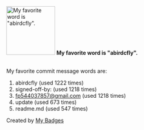 <img src="https://github.com/my-badges/my-badges/blob/master/src/all-badges/favorite-word/favorite-word.png?raw=true" alt="My favorite word is &quot;abirdcfly&quot;." title="My favorite word is &quot;abirdcfly&quot;." width="128">
<strong>My favorite word is &quot;abirdcfly&quot;.</strong>
<br><br>

My favorite commit message words are:

1. abirdcfly (used 1222 times)
2. signed-off-by: (used 1218 times)
3. <fp544037857@gmail.com> (used 1218 times)
4. update (used 673 times)
5. readme.md (used 547 times)


Created by <a href="https://github.com/my-badges/my-badges">My Badges</a>